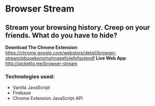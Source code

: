 # Browser Stream 

## Stream your browsing history. Creep on your friends. What do you have to hide?

**Download The Chrome Extension**: https://chrome.google.com/webstore/detail/browser-stream/pbooekpnojnohngeefoiiefofgojendf
**Live Web App**: http://pickettg.me/browser-stream


### **Technologies used:**
- Vanilla JavaScript
- Firebase
- Chrome Extension JavaScript API
